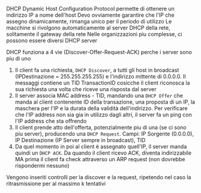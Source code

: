 DHCP Dynamic Host Configuration Protocol permette di ottenere un indirizzo IP a nome dell'host
Devo ovviamente garantire che l'IP che assegno dinamicamente, rimanga unico per il periodo di utilizzo
Le macchine si rivolgono automaticamente al server DHCP della rete, solitamente il gateway della rete
Nelle organizzazioni piu complesse, ci possono essere diversi DHCP server 

DHCP funziona a 4 vie (Discover-Offer-Request-ACK) perche i server sono piu di uno
1. Il client fa una richiesta, `DHCP Discover`, a tutti gli host in broadcast (IPDestinazione = 255.255.255.255) e l'indirizzo mittente di 0.0.0.0. Il messaggi contiene un TID TransactionID cosicche il client riconosca la sua richiesta una volta che riceve una risposta dal server
2. Il server associa MAC address - TID, mandando una `DHCP Offer` che manda al client contenente ID della transazione, una proposta di un IP, la maschera per l'IP e la durata della validità dell'indirizzo. Per verificare che l'IP address non sia gia in utilizzo dagli altri, il server fa un ping con l'IP address che sta offrendo
3. Il client prende atto dell'offerta, potenzialmente piu di una (se ci sono piu server), producendo una `DHCP Request`. Campi: IP Sorgente (0.0.0.0), IP Destinazione (IP Server sempre in broadcast), TID
4. Da quel momento in poi al client è assegnato quell'IP, il server manda quindi un `DHCP ACK`. Da quando il client ricevo ACK, diventa indirizzabile MA prima il client fa check attraverso un ARP request (non dovrebbe rispondermi nessuno)

Vengono inseriti controlli per la discover e la request, ripetendo nel caso la ritrasmissione per al massimo k tentativi
